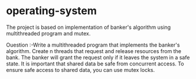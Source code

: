 # operating-system
The project is based on implementation of banker's algorithm using multithreaded program and mutex. 


Ouestion :-Write a multithreaded program that implements the banker's algorithm. Create n threads that request and release resources from the bank. The banker will grant the request only if it leaves the system in a safe state. It is important that shared data be safe from concurrent access. To ensure safe access to shared data, you can use mutex locks.
